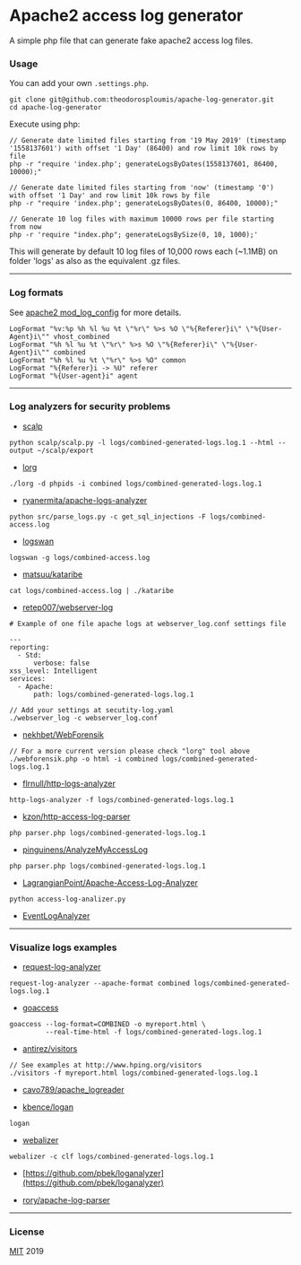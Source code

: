 # Apache2 access log generator
A simple php file that can generate fake apache2 access log files.

### Usage
You can add your own `.settings.php`.

```
git clone git@github.com:theodorosploumis/apache-log-generator.git
cd apache-log-generator

```

Execute using php:
```
// Generate date limited files starting from '19 May 2019' (timestamp '1558137601') with offset '1 Day' (86400) and row limit 10k rows by file
php -r "require 'index.php'; generateLogsByDates(1558137601, 86400, 10000);"

// Generate date limited files starting from 'now' (timestamp '0') with offset '1 Day' and row limit 10k rows by file
php -r "require 'index.php'; generateLogsByDates(0, 86400, 10000);"

// Generate 10 log files with maximum 10000 rows per file starting from now
php -r 'require "index.php"; generateLogsBySize(0, 10, 1000);'

```
This will generate by default 10 log files of 10,000 rows each (~1.1MB)
on folder 'logs' as also as the equivalent .gz files.

---

### Log formats

See [apache2 mod_log_config](http://httpd.apache.org/docs/current/mod/mod_log_config.html) for more details.

```
LogFormat "%v:%p %h %l %u %t \"%r\" %>s %O \"%{Referer}i\" \"%{User-Agent}i\"" vhost_combined
LogFormat "%h %l %u %t \"%r\" %>s %O \"%{Referer}i\" \"%{User-Agent}i\"" combined
LogFormat "%h %l %u %t \"%r\" %>s %O" common
LogFormat "%{Referer}i -> %U" referer
LogFormat "%{User-agent}i" agent
```

---

### Log analyzers for security problems

- [scalp](https://github.com/BalloonPlanet/apache-scalp)
```
python scalp/scalp.py -l logs/combined-generated-logs.log.1 --html --output ~/scalp/export
```

- [lorg](https://github.com/jensvoid/lorg)
```
./lorg -d phpids -i combined logs/combined-generated-logs.log.1
```

- [ryanermita/apache-logs-analyzer](https://github.com/ryanermita/apache-logs-analyzer)
```
python src/parse_logs.py -c get_sql_injections -F logs/combined-access.log
```

- [logswan](https://www.logswan.org/)
```
logswan -g logs/combined-access.log
```

- [matsuu/kataribe](https://github.com/matsuu/kataribe)
```
cat logs/combined-access.log | ./kataribe
```

- [retep007/webserver-log](https://github.com/retep007/webserver-log)
```
# Example of one file apache logs at webserver_log.conf settings file

---
reporting:
  - Std:
      verbose: false
xss_level: Intelligent
services:
  - Apache:
      path: logs/combined-generated-logs.log.1

```

```
// Add your settings at secutity-log.yaml
./webserver_log -c webserver_log.conf
```

- [nekhbet/WebForensik](https://github.com/nekhbet/WebForensik)
```
// For a more current version please check "lorg" tool above
./webforensik.php -o html -i combined logs/combined-generated-logs.log.1
```

- [flrnull/http-logs-analyzer](https://github.com/flrnull/http-logs-analyzer)
```
http-logs-analyzer -f logs/combined-generated-logs.log.1
```

- [kzon/http-access-log-parser](https://github.com/kzon/http-access-log-parser)
```
php parser.php logs/combined-generated-logs.log.1
```

- [pinguinens/AnalyzeMyAccessLog](https://github.com/pinguinens/AnalyzeMyAccessLog)
```
php parser.php logs/combined-generated-logs.log.1
```

- [LagrangianPoint/Apache-Access-Log-Analyzer](https://github.com/LagrangianPoint/Apache-Access-Log-Analyzer)
```
python access-log-analizer.py
```

- [EventLogAnalyzer](https://www.manageengine.com/products/eventlog/)

---

### Visualize logs examples

- [request-log-analyzer](https://github.com/wvanbergen/request-log-analyzer)
```
request-log-analyzer --apache-format combined logs/combined-generated-logs.log.1
```

- [goaccess](https://goaccess.io)
```
goaccess --log-format=COMBINED -o myreport.html \
         --real-time-html -f logs/combined-generated-logs.log.1
```

- [antirez/visitors](https://github.com/antirez/visitors)
```
// See examples at http://www.hping.org/visitors
./visitors -f myreport.html logs/combined-generated-logs.log.1
```

- [cavo789/apache_logreader](https://github.com/cavo789/apache_logreader)

- [kbence/logan](https://github.com/kbence/logan)
```
logan
```

- [webalizer](http://www.webalizer.org)
```
webalizer -c clf logs/combined-generated-logs.log.1
```

- [https://github.com/pbek/loganalyzer](https://github.com/pbek/loganalyzer)

- [rory/apache-log-parser](https://github.com/rory/apache-log-parser)


---

### License
[MIT](LICENSE) 2019
